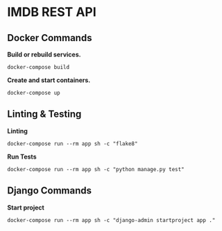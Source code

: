 # IMDB REST API

## Docker Commands

**Build or rebuild services.**

```commandline
docker-compose build
```

**Create and start containers.**

```commandline
docker-compose up
```

## Linting & Testing

**Linting**

```commandline
docker-compose run --rm app sh -c "flake8"
```

**Run Tests**

```commandline
docker-compose run --rm app sh -c "python manage.py test"
```

## Django Commands

**Start project**

```commandline
docker-compose run --rm app sh -c "django-admin startproject app ."
```